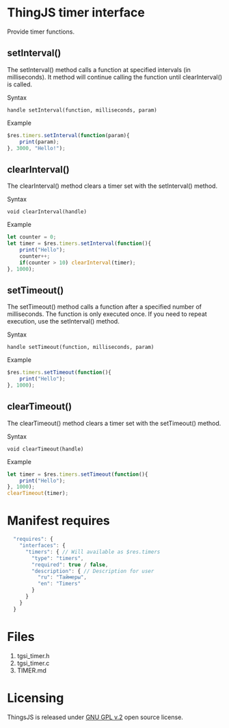 # ThingJS timer interface

Provide timer functions.

## setInterval()
The setInterval() method calls a function at specified intervals (in milliseconds).
It method will continue calling the function until clearInterval() is called.

Syntax
```text
handle setInterval(function, milliseconds, param)
```
Example
```js
$res.timers.setInterval(function(param){
    print(param);
}, 3000, "Hello!");
```

## clearInterval()
The clearInterval() method clears a timer set with the setInterval() method. 

Syntax
```text
void clearInterval(handle)
```
Example
```js
let counter = 0;
let timer = $res.timers.setInterval(function(){
    print("Hello");
    counter++;
    if(counter > 10) clearInterval(timer);
}, 1000);
```

## setTimeout()
The setTimeout() method calls a function after a specified number of milliseconds.
The function is only executed once. If you need to repeat execution, use the setInterval() method.

Syntax
```text
handle setTimeout(function, milliseconds, param)
```
Example
```js
$res.timers.setTimeout(function(){
    print("Hello");
}, 1000);
```

## clearTimeout()
The clearTimeout() method clears a timer set with the setTimeout() method. 

Syntax
```text
void clearTimeout(handle)
```

Example
```js
let timer = $res.timers.setTimeout(function(){
    print("Hello");
}, 1000);
clearTimeout(timer);
```

# Manifest requires
```js
  "requires": {
    "interfaces": {
      "timers": { // Will available as $res.timers
        "type": "timers",
        "required": true / false,
        "description": { // Description for user
          "ru": "Таймеры",
          "en": "Timers"
        }
      }
    }
  }
```

# Files
1. tgsi_timer.h
2. tgsi_timer.c
2. TIMER.md

# Licensing

ThingsJS is released under
[GNU GPL v.2](http://www.gnu.org/licenses/old-licenses/gpl-2.0.html)
open source license.
